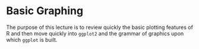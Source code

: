 # Basic Graphing

The purpose of this lecture is to review quickly the basic plotting features of R and then move quickly into `ggplot2` and the grammar of graphics upon which `ggplot` is built.